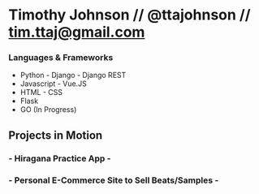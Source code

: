 # Timothy Johnson // @ttajohnson // tim.ttaj@gmail.com

### Languages & Frameworks 
- Python    - Django   - Django REST
- Javascript    - Vue.JS
- HTML    - CSS
- Flask
- GO (In Progress)

## Projects in Motion

### - Hiragana Practice App - 
### - Personal E-Commerce Site to Sell Beats/Samples - 


<!---
ttajohnson/ttajohnson is a ✨ special ✨ repository because its `README.md` (this file) appears on your GitHub profile.
You can click the Preview link to take a look at your changes.
--->
